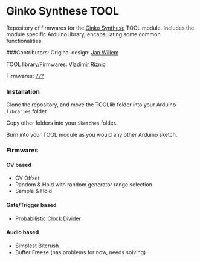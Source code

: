# Ginko Synthese TOOL

Repository of firmwares for the [Ginko Synthese](http://www.ginkosynthese.com/) TOOL module.
Includes the module specific Arduino library, encapsulating some common functionalities.

###Contributors:
Original design: [Jan Willem](http://www.ginkosynthese.com/)

TOOL library/Firmwares:
[Vladimir Riznic](https://github.com/dgmt)

Firmwares:
[???](http://example.com)

### Installation

Clone the repository, and move the TOOLlib folder into your Arduino `libraries` folder.

Copy other folders into your `Sketches` folder.

Burn into your TOOL module as you would any other Arduino sketch.

### Firmwares

#### CV based
* CV Offset
* Random & Hold with random generator range selection
* Sample & Hold

#### Gate/Trigger based
* Probabilistic Clock Divider

#### Audio based
* Simplest Bitcrush
* Buffer Freeze (has problems for now, needs solving)